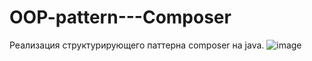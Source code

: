 # OOP-pattern---Composer
Реализация структурирующего паттерна composer на java.
![image](https://user-images.githubusercontent.com/116365455/234581740-6b1de16e-8414-4269-9d2f-2623bb9c04b9.png)
